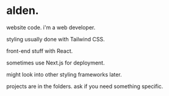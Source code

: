 # alden.

website code. i'm a web developer.

styling usually done with Tailwind CSS.

front-end stuff with React.

sometimes use Next.js for deployment.

might look into other styling frameworks later.

projects are in the folders. ask if you need something specific.
